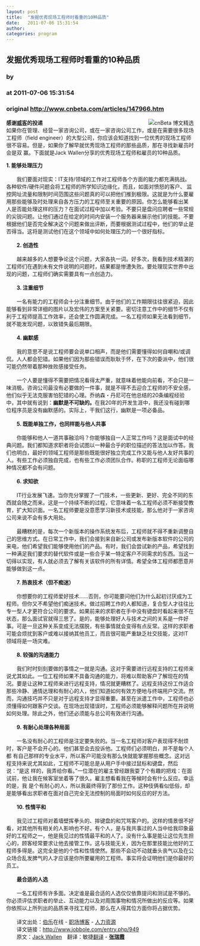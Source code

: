 ```yaml
---
layout: post
title:  "发掘优秀现场工程师时看重的10种品质"
date:   2011-07-06 15:31:54
author: 
categories: program
---
```


## 发掘优秀现场工程师时看重的10种品质
### by 
### at 2011-07-06 15:31:54
### original <http://www.cnbeta.com/articles/147966.htm>

<div><a rel="nofollow" href="http://www.cnbeta.com/topics/311.htm"><img src="http://img.cnbeta.com/topics/blogselect.gif" alt="cnBeta 博文精选" name="sign" align="right"></a>
        <p><b>感谢<a rel="nofollow" href="http://www.vastwork.com/zh">威客</a>的投递</b><br>
如果你在管理、经营一家咨询公司，或在一家咨询公司工作，或是在需要很多现场工程师（field
engineer）的大型公司，你应该会知道找到一位优秀的现场工程师很不容易。但是，如果你了解早就优秀现场工程师的那些品质，那在寻找新雇员时会是双
赢。下面就是Jack Wallen分享的优秀现场工程师和雇员的10种品质。</p>
		<p><b>1. 能够处理压力</b><br>
<br>
　　我们要面对现实：IT支持/领域的工作对工程师各个方面的能力都充满挑战。各种软件/硬件问题会将工程师的所学知识边缘化，而且，如面对愤怒的客户、
监控网址流量和限制时间范围这些问题真的可以把他们推到极限。这就是为什么要雇用那些能够及时处理来自各方压力的工程师至关重要的原因。你怎么能够看出某
人是否能处理这样的压力？在面试过程中加以考验。不要只是盘问应聘者一些常规的尖锐问题。让他们通过在给定的时间内安装一个服务器来展示他们的技能。不要
根据他们是否完全解决这个问题来做出评断，而要根据测试过程中，他们的举止是否得当。这将是测试他们在这个领域中如何处理压力的一个很好指标。<br>
<br>
　　<b>2. 创造性</b><br>
<br>
　　越来越多的人想要争论这个问题，大家各执一词。好多次，我看到技术精湛的工程师们在遇到未有文件说明的问题时，结果都是惨遭失败。要处理现实世界中出现的问题，工程师们确实需要具有一点创造力。<br>
<br>
　　<b>3. 注重细节</b> <br>
<br>
　　一名有能力的工程师会十分注重细节。由于他们的工作期限往往很紧迫，因此能够看到非常详细的图片以及宏伟的方案至关紧要。密切注意工作中的细节不仅有利于工程师提高工作效率，还会使工作圆满完成。一名工程师如果无法看到细节，就不能发现问题，以致错失最后期限。<br>
<br>
　　<b>4. 幽默感</b><br>
<br>
　　我的意思不是说工程师要会说单口相声，而是他们需要懂得如何自嘲和/或调侃。人人都会犯错。如果他们因为那些错误而耿耿于怀，在下次的委派中，他们很可能仍然带着那种挫败感接受任务。<br>
<br>
　　一个人要是懂得不需要把情况看得太严重，就意味着他能向前看，不会只是一味消极。咨询公司最没有必要做的一件事，就是不得不去迎合工程师的不安全感，他们似乎无法克服害怕犯错的心理。乔纳森・丹尼可在他总结的20条编程经验中，其中就有说到：<b>幽默是不可缺的。</b>在我20年的开发生涯中，我还没有碰到哪位程序员是没有幽默感的。实际上，干我们这行，幽默是一项必备品。<br>
<br>
　　<b>5. 既能单独工作，也同样能与他人共事</b><br>
<br>
　　你能够和他人一道共事融洽吗？你能够独自一人正常工作吗？这是面试中的经典问题。我们都知道求职者将会试图以一种最合乎的职位描述的答法加以作答。我
们也明白，最好的领域工程师是那些既能很好独立完成工作又能与他人友好共事的人。有些工作必须独自完成，也有些工作必须团队合作。称职的工程师无论面临哪
种情况都不会有问题。<br>
<br>
　　<b>6. 求知欲</b><br>
<br>
　　IT行业发展飞速。当你充分掌握了一门技术，一些更新、更好、完全不同的东西就会随之而来。这是一个持续不断的过程，它意味着一名工程师必须不断接受教育，扩大知识面。一名工程师要是没意愿学习新技术或技能，那么他对于一家咨询公司来说不会有多大用处。<br>
<br>
　　最糟糕的是，每次一个新版本的操作系统发布后，工程师就不得不重新调整自己的思维方式。在日常工作中，我们会接到来自新公司或发布新版本软件的公司的
来电，他们希望我们能够使用他们的产品。有时，我们会尝试新的产品，希望找到一种满足我们要求的替代软件或是一些合乎某一特定客户不同需求的东西。当这一
切得以实现，有人就必须去了解有关该软件的所有详情。希望全体工程师都愿意并能够做到这一点。<br>
<br>
　　<b>7. 热衷技术（但不痴迷）</b><br>
<br>
　　你想要你的工程师爱好技术……否则，你可能要问他们为什么起初讨厌成为工程师。但你又不希望他们痴迷技术。做过招聘工作的人都知道，复合型人才往往比
专一型人才更符合公司的要求。如果前来的求职者在手中没有键盘时看起来很不在状态，那么面试官就得三思了。是的，能够处理好人与技术之间的关系是一件好
事。可是一旦这种关系变成无法摆脱，有些事情就会变得有点反常。这样的求职者可能会烦扰到客户或难以接纳其他员工，而且很可能严重缺乏社交技能，这对IT
领域将是一场灾难。<br>
<br>
　　<b>8. 较强的沟通能力</b><br>
<br>
　　我们时时刻刻要做的事情之一就是沟通。这对于需要进行远程支持的工程师来说尤其如此。一位工程师如果不具备沟通的能力，将难以帮助客户了解现在的情
况。要是让这种工程师来进行远程支持，情况就更糟糕了。远程支持这份工作适合那些冷静、通情达理和有耐心的人，他们知道如何有效方便地与终端用户交流。然
而，沟通技巧并不只是对于远程支持才显得重要。甚至在派遣工作中，工程师也必须懂得如何跟客户交谈。在现场出现错误时，工程师必须能够解释问题所在并说明
如何处理。除此之外，他们还必须能与总公司有效进行沟通。<br>
<br>
　　<b>9. 有耐心处理各种局面</b><br>
<br>
　　一名没有耐心的工程师是注定要失败的。当一名工程师对客户表现得不耐烦时，客户是不会开心的。他们甚至会去投诉他。工程师们必须明白，并不是每个人都
有自己那样的专业水平，所以客户可能没有那么快就能掌握那些概念。这对远程支持来说尤其如此，工程师不可能总是从用户手中接过鼠标和键盘，然后说：“是这
样的，我弄给你看。”一位潜在的雇主曾经跟我耍了个有趣的把戏：在面试前，他让我在候客室坐着等了很久。雇主想看看我在等候时会有什么反应。幸运的是，我
是个有耐心的人，所以我最终得到了那份工作。这种伎俩看似低俗，却是能够看出求职者在面对自己完全无法控制的局面时如何反应的好方法。<br>
<br>
　　<b>10. 性情平和</b><br>
<br>
　　我见过工程师对着墙壁挥拳头的、摔键盘的和咒骂客户的。这样的情景很不好看，对其他所有相关的人影响也不好。有个人，是与我共事过的人当中给我印象最
好的工程师之一，他是我见过的性情最平和的人了。没有什么事是能让这位先生担心的，顾客经常要求让他去接管工作。这与技能无关，因为在那里技能比他好的工
程师多得是。这完全是他的个性和性情使然。那些不会动不动就垂头丧气以及在公众场合乱发脾气的人才应该是你所要雇用的工程师。事实将会证明他们是你最好的
员工。<br>
<br>
　　<b>最合适的人选</b><br>
<br>
　　一名工程师有许多面。决定谁是最合适的人选仅仅依靠提问和测试是不够的。你必须评估求职者的举止、互动能力以及对周围事物和情况所做出的反应等。如果你依照以上所列出的品质来寻找工程师，那么在人得其位方面你将占据优势。<br>
<br>
　　译文出处：<a rel="nofollow" href="http://www.jobbole.com/">伯乐</a>在线 - <a rel="nofollow" href="http://www.jobbole.com/blog.php">职场</a><a rel="nofollow" href="http://www.jobbole.com/blog.php/366">博客</a> - <a rel="nofollow" href="http://www.jobbole.com/blog.php/366">人力资源<br>
</a> 　　译文链接：<a rel="nofollow" href="http://www.jobbole.com/entry.php/949">http://www.jobbole.com/entry.php/949</a><br>
　　原文：<a rel="nofollow" href="http://www.techrepublic.com/blog/10things/10-traits-to-look-for-when-hiring-a-field-engineer/2512">Jack Wallen</a>　翻译：敏捷<a rel="nofollow" href="http://www.jobbole.com/blog.php/413">翻译</a> - <b><a rel="nofollow" href="http://www.jobbole.com/member.php/3016-%E5%BC%A0%E7%91%9E%E9%9C%9E"><b><b>张瑞霞</b></b></a></b><br></p></div>